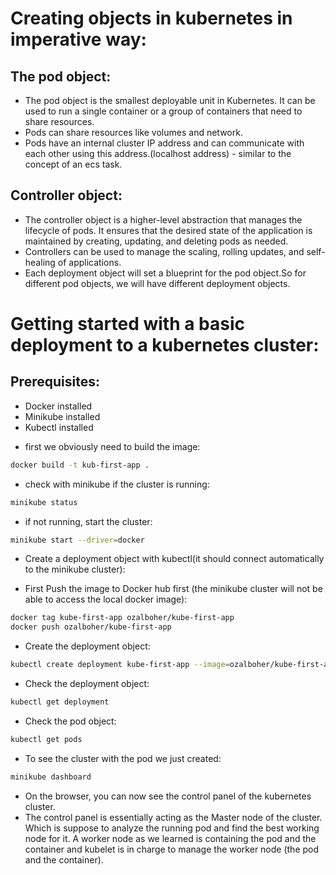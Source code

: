 # Creating objects in kubernetes in imperative way:
## The pod object:
- The pod object is the smallest deployable unit in Kubernetes. It can be used to run a single container or a group of containers that need to share resources.
- Pods can share resources like volumes and network.
- Pods have an internal cluster IP address and can communicate with each other using this address.(localhost address) - similar to the concept of an ecs task.
## Controller object:
- The controller object is a higher-level abstraction that manages the lifecycle of pods. It ensures that the desired state of the application is maintained by creating, updating, and deleting pods as needed.
- Controllers can be used to manage the scaling, rolling updates, and self-healing of applications.
- Each deployment object will set a blueprint for the pod object.So for different pod objects, we will have different deployment objects.

# Getting started with a basic deployment to a kubernetes cluster:
## Prerequisites:
* Docker installed
* Minikube installed
* Kubectl installed

- first we obviously need to build the image:
```bash
docker build -t kub-first-app .
```
- check with minikube if the cluster is running:
```bash
minikube status
```
- if not running, start the cluster:
```bash
minikube start --driver=docker     
```
- Create a deployment object with kubectl(it should connect automatically to the minikube cluster):
* First Push the image to Docker hub first (the minikube cluster will not be able to access the local docker image):
```bash
docker tag kube-first-app ozalboher/kube-first-app
docker push ozalboher/kube-first-app
```
- Create the deployment object:
```bash
kubectl create deployment kube-first-app --image=ozalboher/kube-first-app
```
- Check the deployment object:
```bash
kubectl get deployment
```
- Check the pod object:
```bash
kubectl get pods
```
* To see the cluster with the pod we just created:
```bash
minikube dashboard
```
* On the browser, you can now see the control panel of the kubernetes cluster.
* The control panel is essentially acting as the Master node of the cluster. Which is suppose to analyze the running pod and find the best working node for it. A worker node as we learned is containing the pod and the container and kubelet is in charge to manage the worker node (the pod and the container).